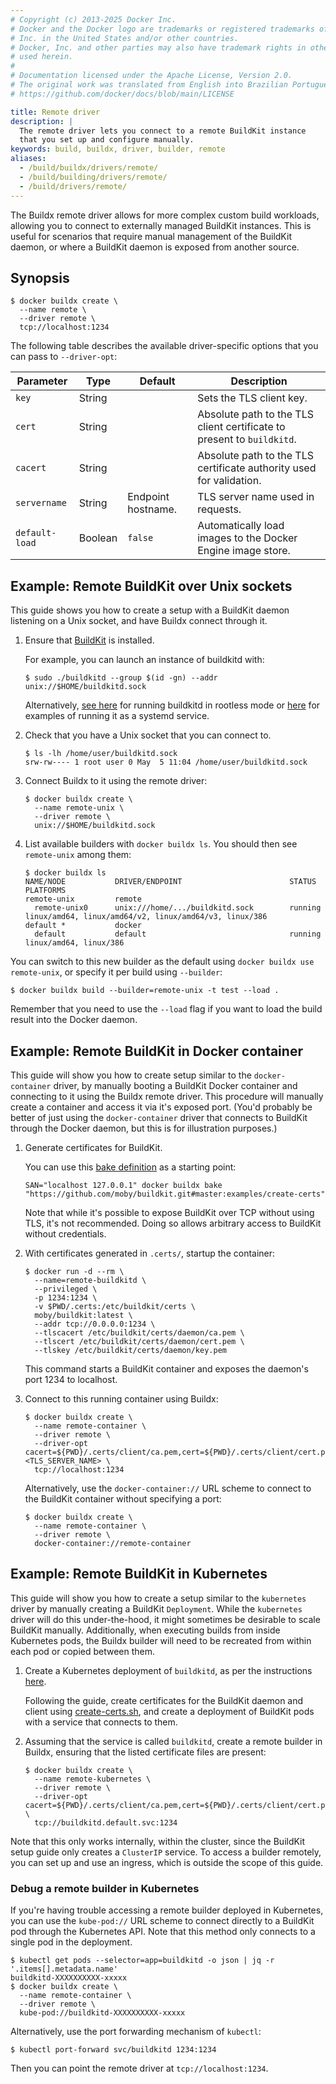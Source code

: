 ```yaml
---
# Copyright (c) 2013-2025 Docker Inc.
# Docker and the Docker logo are trademarks or registered trademarks of Docker,
# Inc. in the United States and/or other countries.
# Docker, Inc. and other parties may also have trademark rights in other terms
# used herein.
#
# Documentation licensed under the Apache License, Version 2.0.
# The original work was translated from English into Brazilian Portuguese.
# https://github.com/docker/docs/blob/main/LICENSE

title: Remote driver
description: |
  The remote driver lets you connect to a remote BuildKit instance
  that you set up and configure manually.
keywords: build, buildx, driver, builder, remote
aliases:
  - /build/buildx/drivers/remote/
  - /build/building/drivers/remote/
  - /build/drivers/remote/
---
```

The Buildx remote driver allows for more complex custom build workloads,
allowing you to connect to externally managed BuildKit instances. This is useful
for scenarios that require manual management of the BuildKit daemon, or where a
BuildKit daemon is exposed from another source.

## Synopsis

```console
$ docker buildx create \
  --name remote \
  --driver remote \
  tcp://localhost:1234
```

The following table describes the available driver-specific options that you can
pass to `--driver-opt`:

| Parameter      | Type    | Default            | Description                                                            |
| -------------- | ------- | ------------------ | ---------------------------------------------------------------------- |
| `key`          | String  |                    | Sets the TLS client key.                                               |
| `cert`         | String  |                    | Absolute path to the TLS client certificate to present to `buildkitd`. |
| `cacert`       | String  |                    | Absolute path to the TLS certificate authority used for validation.    |
| `servername`   | String  | Endpoint hostname. | TLS server name used in requests.                                      |
| `default-load` | Boolean | `false`            | Automatically load images to the Docker Engine image store.            |

## Example: Remote BuildKit over Unix sockets

This guide shows you how to create a setup with a BuildKit daemon listening on a
Unix socket, and have Buildx connect through it.

1. Ensure that [BuildKit](https://github.com/moby/buildkit) is installed.

   For example, you can launch an instance of buildkitd with:

   ```console
   $ sudo ./buildkitd --group $(id -gn) --addr unix://$HOME/buildkitd.sock
   ```

   Alternatively, [see here](https://github.com/moby/buildkit/blob/master/docs/rootless.md)
   for running buildkitd in rootless mode or [here](https://github.com/moby/buildkit/tree/master/examples/systemd)
   for examples of running it as a systemd service.

2. Check that you have a Unix socket that you can connect to.

   ```console
   $ ls -lh /home/user/buildkitd.sock
   srw-rw---- 1 root user 0 May  5 11:04 /home/user/buildkitd.sock
   ```

3. Connect Buildx to it using the remote driver:

   ```console
   $ docker buildx create \
     --name remote-unix \
     --driver remote \
     unix://$HOME/buildkitd.sock
   ```

4. List available builders with `docker buildx ls`. You should then see
   `remote-unix` among them:

   ```console
   $ docker buildx ls
   NAME/NODE           DRIVER/ENDPOINT                        STATUS  PLATFORMS
   remote-unix         remote
     remote-unix0      unix:///home/.../buildkitd.sock        running linux/amd64, linux/amd64/v2, linux/amd64/v3, linux/386
   default *           docker
     default           default                                running linux/amd64, linux/386
   ```

You can switch to this new builder as the default using
`docker buildx use remote-unix`, or specify it per build using `--builder`:

```console
$ docker buildx build --builder=remote-unix -t test --load .
```

Remember that you need to use the `--load` flag if you want to load the build
result into the Docker daemon.

## Example: Remote BuildKit in Docker container

This guide will show you how to create setup similar to the `docker-container`
driver, by manually booting a BuildKit Docker container and connecting to it
using the Buildx remote driver. This procedure will manually create a container
and access it via it's exposed port. (You'd probably be better of just using the
`docker-container` driver that connects to BuildKit through the Docker daemon,
but this is for illustration purposes.)

1.  Generate certificates for BuildKit.

    You can use this [bake definition](https://github.com/moby/buildkit/blob/master/examples/create-certs)
    as a starting point:

    ```console
    SAN="localhost 127.0.0.1" docker buildx bake "https://github.com/moby/buildkit.git#master:examples/create-certs"
    ```

    Note that while it's possible to expose BuildKit over TCP without using
    TLS, it's not recommended. Doing so allows arbitrary access to BuildKit
    without credentials.

2.  With certificates generated in `.certs/`, startup the container:

    ```console
    $ docker run -d --rm \
      --name=remote-buildkitd \
      --privileged \
      -p 1234:1234 \
      -v $PWD/.certs:/etc/buildkit/certs \
      moby/buildkit:latest \
      --addr tcp://0.0.0.0:1234 \
      --tlscacert /etc/buildkit/certs/daemon/ca.pem \
      --tlscert /etc/buildkit/certs/daemon/cert.pem \
      --tlskey /etc/buildkit/certs/daemon/key.pem
    ```

    This command starts a BuildKit container and exposes the daemon's port 1234
    to localhost.

3.  Connect to this running container using Buildx:

    ```console
    $ docker buildx create \
      --name remote-container \
      --driver remote \
      --driver-opt cacert=${PWD}/.certs/client/ca.pem,cert=${PWD}/.certs/client/cert.pem,key=${PWD}/.certs/client/key.pem,servername=<TLS_SERVER_NAME> \
      tcp://localhost:1234
    ```

    Alternatively, use the `docker-container://` URL scheme to connect to the
    BuildKit container without specifying a port:

    ```console
    $ docker buildx create \
      --name remote-container \
      --driver remote \
      docker-container://remote-container
    ```

## Example: Remote BuildKit in Kubernetes

This guide will show you how to create a setup similar to the `kubernetes`
driver by manually creating a BuildKit `Deployment`. While the `kubernetes`
driver will do this under-the-hood, it might sometimes be desirable to scale
BuildKit manually. Additionally, when executing builds from inside Kubernetes
pods, the Buildx builder will need to be recreated from within each pod or
copied between them.

1. Create a Kubernetes deployment of `buildkitd`, as per the instructions
   [here](https://github.com/moby/buildkit/tree/master/examples/kubernetes).

   Following the guide, create certificates for the BuildKit daemon and client
   using [create-certs.sh](https://github.com/moby/buildkit/blob/master/examples/kubernetes/create-certs.sh),
   and create a deployment of BuildKit pods with a service that connects to
   them.

2. Assuming that the service is called `buildkitd`, create a remote builder in
   Buildx, ensuring that the listed certificate files are present:

   ```console
   $ docker buildx create \
     --name remote-kubernetes \
     --driver remote \
     --driver-opt cacert=${PWD}/.certs/client/ca.pem,cert=${PWD}/.certs/client/cert.pem,key=${PWD}/.certs/client/key.pem \
     tcp://buildkitd.default.svc:1234
   ```

Note that this only works internally, within the cluster, since the BuildKit
setup guide only creates a `ClusterIP` service. To access a builder remotely,
you can set up and use an ingress, which is outside the scope of this guide.

### Debug a remote builder in Kubernetes

If you're having trouble accessing a remote builder deployed in Kubernetes, you
can use the `kube-pod://` URL scheme to connect directly to a BuildKit pod
through the Kubernetes API. Note that this method only connects to a single pod
in the deployment.

```console
$ kubectl get pods --selector=app=buildkitd -o json | jq -r '.items[].metadata.name'
buildkitd-XXXXXXXXXX-xxxxx
$ docker buildx create \
  --name remote-container \
  --driver remote \
  kube-pod://buildkitd-XXXXXXXXXX-xxxxx
```

Alternatively, use the port forwarding mechanism of `kubectl`:

```console
$ kubectl port-forward svc/buildkitd 1234:1234
```

Then you can point the remote driver at `tcp://localhost:1234`.
